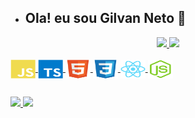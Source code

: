 
- ## Ola! eu sou Gilvan Neto 👋

<div align="center">
  <a href="https://github.com/brcneto">
  <img height="180em" src="https://github-readme-stats.vercel.app/api?username=brcneto&show_icons=true&theme=tokyonight&include_all_commits=true&count_private=true"/>
  <img height="180em" src="https://github-readme-stats.vercel.app/api/top-langs/?username=brcneto&layout=compact&langs_count=7&theme=tokyonight"/>
</div>
<div style="display: inline_block"><br>
  <img align="center" alt="Gilvan-Js" height="30" width="40" src="https://raw.githubusercontent.com/devicons/devicon/master/icons/javascript/javascript-plain.svg">
  <img align="center" alt="Gilvan-Ts" height="30" width="40" src="https://raw.githubusercontent.com/devicons/devicon/master/icons/typescript/typescript-plain.svg">
  <img align="center" alt="Gilvan-HTML" height="30" width="40" src="https://raw.githubusercontent.com/devicons/devicon/master/icons/html5/html5-original.svg">
  <img align="center" alt="Gilvan-CSS" height="30" width="40" src="https://raw.githubusercontent.com/devicons/devicon/master/icons/css3/css3-original.svg">
  <img align="center" alt="Gilvan-React" height="30" width="40" src="https://raw.githubusercontent.com/devicons/devicon/master/icons/react/react-original.svg">
  <img align="center" alt="Gilvan-Nodejs" height="30" width="40" src="https://raw.githubusercontent.com/devicons/devicon/master/icons/nodejs/nodejs-original.svg">
 
  ##
  
<div> 
  <a href = "mailto:gilvanbrcneto@gmail.com"><img src="https://img.shields.io/badge/-Gmail-%23333?style=for-the-badge&logo=gmail&logoColor=red" target="_blank"/>   </a>
  <a  href="https://www.linkedin.com/in/gilvan-neto-desenvolvedorweb" target="_blank"><img src="https://img.shields.io/badge/-LinkedIn-%230077B5?style=for-the-badge&logo=linkedin&logoColor=white" target="_blank"/></a> 
  
</div>
